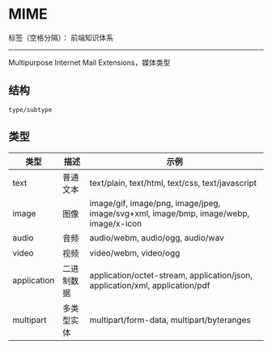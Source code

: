 # MIME

标签（空格分隔）： 前端知识体系

---

Multipurpose Internet Mail Extensions，媒体类型

## 结构

```
type/subtype
```

## 类型

| 类型 | 描述 | 示例 |
| --- | --- | --- |
| text | 普通文本 | text/plain, text/html, text/css, text/javascript |
| image | 图像 | image/gif, image/png, image/jpeg, image/svg+xml, image/bmp, image/webp, image/x-icon |
| audio | 音频 | audio/webm, audio/ogg, audio/wav |
| video | 视频 | video/webm, video/ogg |
| application | 二进制数据 | application/octet-stream, application/json,   application/xml, application/pdf |
| multipart | 多类型实体 | multipart/form-data, multipart/byteranges |
